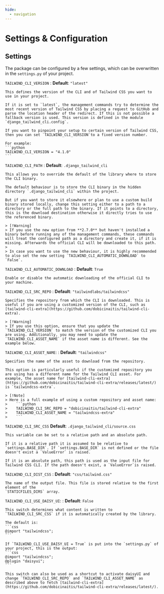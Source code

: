 ```yaml
---
hide:
  - navigation
---
```


# Settings & Configuration

## Settings

The package can be configured by a few settings, which can be overwritten in the `settings.py` of
your project.

`TAILWIND_CLI_VERSION`
: **Default**: `"latest"`

    This defines the version of the CLI and of Tailwind CSS you want to use in your project.

    If it is set to `latest`, the management commands try to determine the most recent version of Tailwind CSS by placing a request to GitHub and parse the location header of the redirect. If this is not possible a fallback version is used. This version is defined in the module `django_tailwind_cli.config`.

    If you want to pinpoint your setup to certain version of Tailwind CSS, then you can set `TAILWIND_CLI_VERSION`to a fixed version number.

    For example:
    ```python
    TAILWIND_CLI_VERSION = "4.1.0"
    ```

`TAILWIND_CLI_PATH`
: **Default**: `.django_tailwind_cli`

    This allows you to override the default of the library where to store the CLI binary.

    The default behaviour is to store the CLI binary in the hidden directory `.django_tailwind_cli` within the project.

    But if you want to store it elsewhere or plan to use a custom build binary stored locally, change this setting either to a path to a directory or the full path to the binary. If it points to a directory, this is the download destination otherwise it directly tries to use the referenced binary.

    > [!Warning]
    > If you use the new option from **2.7.0** but haven't installed a binary before running any of the management commands, these commands will treat the configured path as a directory and create it, if it is missing. Afterwards the official CLI will be downloaded to this path.
    >
    > In case you want to use the new behaviour, it is highly recommended to also set the new setting `TAILWIND_CLI_AUTOMATIC_DOWNLOAD` to `False`.

`TAILWIND_CLI_AUTOMATIC_DOWNLOAD`
: **Default**: `True`

    Enable or disable the automatic downloading of the official CLI to your machine.

`TAILWIND_CLI_SRC_REPO`
: **Default**: `"tailwindlabs/tailwindcss"`

    Specifies the repository from which the CLI is downloaded. This is useful if you are using a customized version of the CLI, such as [tailwind-cli-extra](https://github.com/dobicinaitis/tailwind-cli-extra).

    > [!Warning]
    > If you use this option, ensure that you update the `TAILWIND_CLI_VERSION` to match the version of the customized CLI you are using. Additionally, you may need to update the `TAILWIND_CLI_ASSET_NAME` if the asset name is different. See the example below.

`TAILWIND_CLI_ASSET_NAME`:
: **Default**: `"tailwindcss"`

    Specifies the name of the asset to download from the repository.

    This option is particularly useful if the customized repository you are using has a different name for the Tailwind CLI asset. For example, the asset name for [tailwind-cli-extra](https://github.com/dobicinaitis/tailwind-cli-extra/releases/latest/) is `tailwindcss-extra`.

    > [!Note]
    > Here is a full example of using a custom repository and asset name:
    >    ```python
    >    TAILWIND_CLI_SRC_REPO = "dobicinaitis/tailwind-cli-extra"
    >    TAILWIND_CLI_ASSET_NAME = "tailwindcss-extra"
    >    ```

`TAILWIND_CLI_SRC_CSS`
**Default**: `.django_tailwind_cli/source.css`

    This variable can be set to a relative path and an absolute path.

    If it is a relative path it is assumed to be relative to `settings.BASE_DIR`. If `settings.BASE_DIR` is not defined or the file doesn't exist a `ValueError` is raised.

    If it is an absolute path, this path is used as the input file for Tailwind CSS CLI. If the path doesn't exist, a `ValueError`is raised.

`TAILWIND_CLI_DIST_CSS`
: **Default**: `"css/tailwind.css"`

    The name of the output file. This file is stored relative to the first element of the
    `STATICFILES_DIRS` array.

`TAILWIND_CLI_USE_DAISY_UI`:
: **Default**: `False`

    This switch determines what content is written to `TAILWIND_CLI_SRC_CSS` if it is automatically created by the library.

    The default is:
    ```css
    @import "tailwindcss";
    ```

    If `TAILWIND_CLI_USE_DAISY_UI = True` is put into the `settings.py` of your project, this is the output:
    ```css
    @import "tailwindcss";
    @plugin "daisyui";
    ```

    This switch can also be used as a shortcut to activate daisyUI and change `TAILWIND_CLI_SRC_REPO` and `TAILWIND_CLI_ASSET_NAME` as described above to fetch [tailwind-cli-extra](https://github.com/dobicinaitis/tailwind-cli-extra/releases/latest/).
